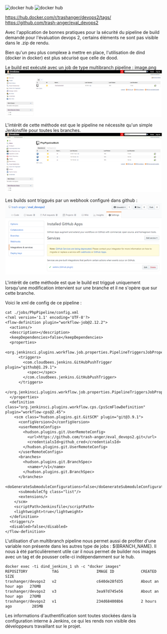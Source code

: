 ![docker hub](https://img.shields.io/docker/pulls/trashanger/devops2.svg?style=flat-square)
![docker hub](https://img.shields.io/docker/stars/trashanger/devops2.svg?style=flat-square)

https://hub.docker.com/r/trashanger/devops2/tags/
https://github.com/trash-anger/eval_devops2

Avec l'application de bonnes pratiques pour la sécurité du pipeline de build demandé pour l'évaluation devops 2, certains éléments ne sont pas visible dans le .zip de rendu.

Bien qu'un peu plus complexe à mettre en place, l'utilisation de dind (docker in docker) est plus sécurisé que celle de dood. 

Le build est exécuté avec un job de type multibranch pipeline :
image.png
![image.png](https://raw.githubusercontent.com/trash-anger/eval_devops2/v1/img/img1.png)

L'intérêt de cette méthode est que le pipeline ne nécessite qu'un simple Jenkinsfile pour toutes les branches.
![image.png](https://raw.githubusercontent.com/trash-anger/eval_devops2/v1/img/img2.png)

Les builds sont triggués par un webhook configuré dans github :
![image.png](https://raw.githubusercontent.com/trash-anger/eval_devops2/v1/img/img3.png)

L'intérêt de cette méthode est que le build est triggué uniquement lorsqu'une modification intervient sur une branche et il ne s'opère que sur cette branche.

Voici le xml de config de ce pipeline :
```
cat ./jobs/PhpPipeline/config.xml
<?xml version='1.1' encoding='UTF-8'?>
<flow-definition plugin="workflow-job@2.12.2">
  <actions/>
  <description></description>
  <keepDependencies>false</keepDependencies>
  <properties>
    <org.jenkinsci.plugins.workflow.job.properties.PipelineTriggersJobProperty>
      <triggers>
        <com.cloudbees.jenkins.GitHubPushTrigger plugin="github@1.29.1">
          <spec></spec>
        </com.cloudbees.jenkins.GitHubPushTrigger>
      </triggers>
    </org.jenkinsci.plugins.workflow.job.properties.PipelineTriggersJobProperty>
  </properties>
  <definition class="org.jenkinsci.plugins.workflow.cps.CpsScmFlowDefinition" plugin="workflow-cps@2.45">
    <scm class="hudson.plugins.git.GitSCM" plugin="git@3.9.1">
      <configVersion>2</configVersion>
      <userRemoteConfigs>
        <hudson.plugins.git.UserRemoteConfig>
          <url>https://github.com/trash-anger/eval_devops2.git</url>
          <credentialsId>github_cred</credentialsId>
        </hudson.plugins.git.UserRemoteConfig>
      </userRemoteConfigs>
      <branches>
        <hudson.plugins.git.BranchSpec>
          <name>*/v1</name>
        </hudson.plugins.git.BranchSpec>
      </branches>
      <doGenerateSubmoduleConfigurations>false</doGenerateSubmoduleConfigurations>
      <submoduleCfg class="list"/>
      <extensions/>
    </scm>
    <scriptPath>Jenkinsfile</scriptPath>
    <lightweight>true</lightweight>
  </definition>
  <triggers/>
  <disabled>false</disabled>
</flow-definition>
```

L'utilisation d'un multibranch pipeline nous permet aussi de profiter d'une variable non présente dans les autres type de jobs : $(BRANCH_NAME). Il nous à été particulièrement utile car il nous permet de builder nos images avec un tag et de pousser celle-ci indépendamment sur le hub.

```
docker exec -ti dind_jenkins_1 sh -c "docker images"
REPOSITORY           TAG                 IMAGE ID            CREATED             SIZE
trashanger/devops2   v2                  c640de28fd35        About an hour ago   276MB
trashanger/devops2   v3                  3ea97d745e56        About an hour ago   276MB
trashanger/devops2   v1                  234d684008b6        2 hours ago         285MB
```

Les informations d'authentification sont toutes stockées dans la configuration interne à Jenkins, ce qui les rends non visible des développeurs travaillant sur le projet. 
